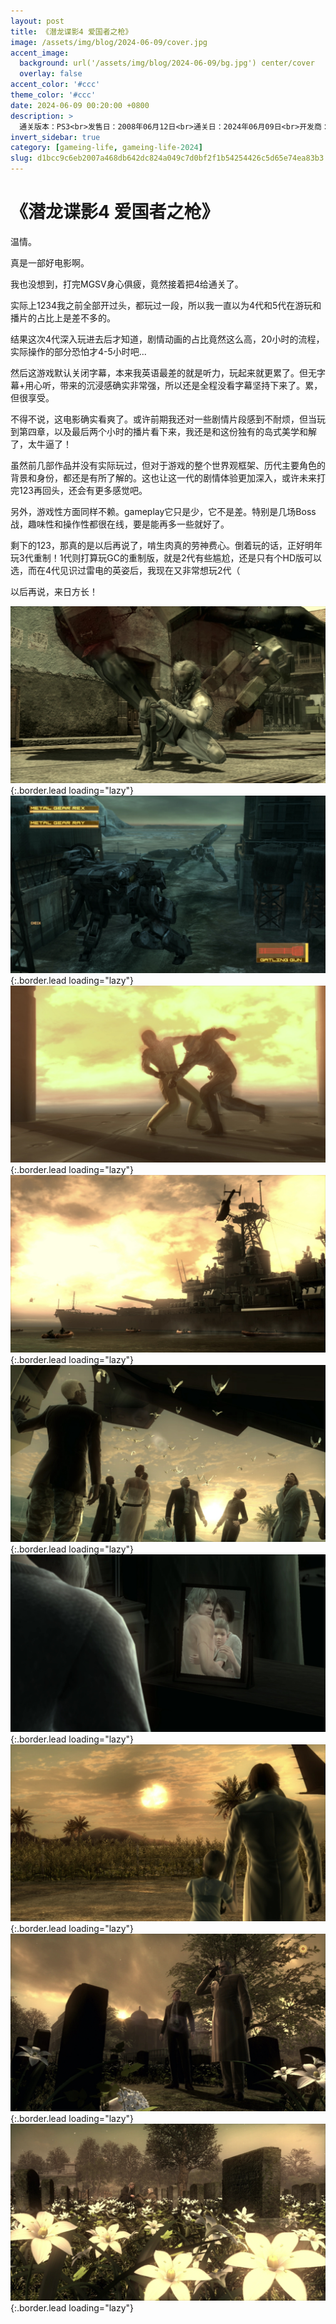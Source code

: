 ```yaml
---
layout: post
title: 《潜龙谍影4 爱国者之枪》
image: /assets/img/blog/2024-06-09/cover.jpg
accent_image: 
  background: url('/assets/img/blog/2024-06-09/bg.jpg') center/cover
  overlay: false
accent_color: '#ccc'
theme_color: '#ccc'
date: 2024-06-09 00:20:00 +0800
description: >
  通关版本：PS3<br>发售日：2008年06月12日<br>通关日：2024年06月09日<br>开发商：Kojima Productions<br>发行商：KONAMI
invert_sidebar: true
category: [gameing-life, gameing-life-2024]
slug: d1bcc9c6eb2007a468db642dc824a049c7d0bf2f1b54254426c5d65e74ea83b3
---
```


# 《潜龙谍影4 爱国者之枪》

温情。

真是一部好电影啊。

我也没想到，打完MGSV身心俱疲，竟然接着把4给通关了。

实际上1234我之前全部开过头，都玩过一段，所以我一直以为4代和5代在游玩和播片的占比上是差不多的。

结果这次4代深入玩进去后才知道，剧情动画的占比竟然这么高，20小时的流程，实际操作的部分恐怕才4-5小时吧...

然后这游戏默认关闭字幕，本来我英语最差的就是听力，玩起来就更累了。但无字幕+用心听，带来的沉浸感确实非常强，所以还是全程没看字幕坚持下来了。累，但很享受。

不得不说，这电影确实看爽了。或许前期我还对一些剧情片段感到不耐烦，但当玩到第四章，以及最后两个小时的播片看下来，我还是和这份独有的岛式美学和解了，太牛逼了！

虽然前几部作品并没有实际玩过，但对于游戏的整个世界观框架、历代主要角色的背景和身份，都还是有所了解的。这也让这一代的剧情体验更加深入，或许未来打完123再回头，还会有更多感觉吧。

另外，游戏性方面同样不赖。gameplay它只是少，它不是差。特别是几场Boss战，趣味性和操作性都很在线，要是能再多一些就好了。

剩下的123，那真的是以后再说了，啃生肉真的劳神费心。倒着玩的话，正好明年玩3代重制！1代则打算玩GC的重制版，就是2代有些尴尬，还是只有个HD版可以选，而在4代见识过雷电的英姿后，我现在又非常想玩2代（

以后再说，来日方长！

![](/assets/img/blog/2024-06-09/1.jpg){:.border.lead loading="lazy"}
![](/assets/img/blog/2024-06-09/2.jpg){:.border.lead loading="lazy"}
![](/assets/img/blog/2024-06-09/3.jpg){:.border.lead loading="lazy"}
![](/assets/img/blog/2024-06-09/4.jpg){:.border.lead loading="lazy"}
![](/assets/img/blog/2024-06-09/5.jpg){:.border.lead loading="lazy"}
![](/assets/img/blog/2024-06-09/6.jpg){:.border.lead loading="lazy"}
![](/assets/img/blog/2024-06-09/7.jpg){:.border.lead loading="lazy"}
![](/assets/img/blog/2024-06-09/8.jpg){:.border.lead loading="lazy"}
![](/assets/img/blog/2024-06-09/9.jpg){:.border.lead loading="lazy"}